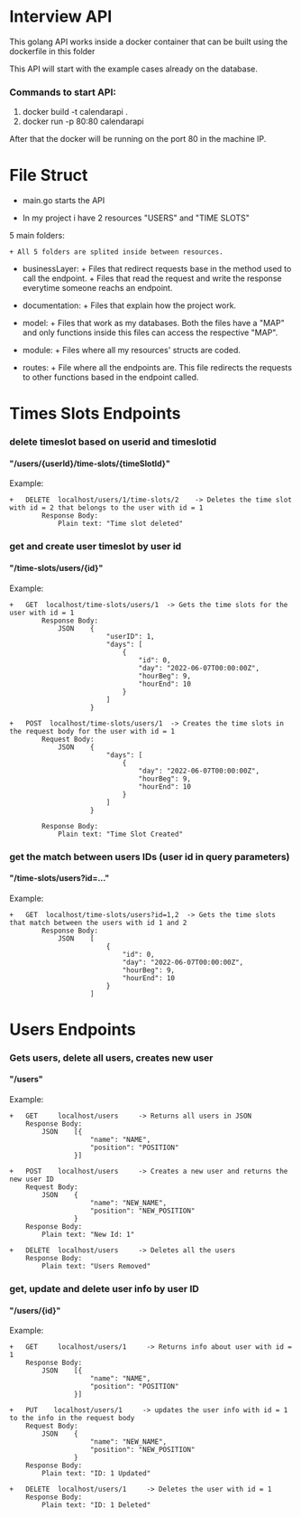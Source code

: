 # Interview API

This golang API works inside a docker container that can be built using the dockerfile in this folder

This API will start with the example cases already on the database.

### Commands to start API:
1. docker build -t calendarapi . 
2. docker run -p 80:80 calendarapi 

After that the docker will be running on the port 80 in the machine IP.

# File Struct
+ main.go starts the API

+ In my project i have 2 resources "USERS" and "TIME SLOTS"

5 main folders:

    + All 5 folders are splited inside between resources.

+   businessLayer:
        + Files that redirect requests base in the method used to call the endpoint.
        + Files that read the request and write the response everytime someone reachs an endpoint.

+   documentation:
        + Files that explain how the project work.

+   model:
        + Files that work as my databases. Both the files have a "MAP" and only functions inside this files can access the respective "MAP".

+   module:
        + Files where all my resources' structs are coded.

+   routes:
        + File where all the endpoints are. This file redirects the requests to other functions based in the endpoint called.


# Times Slots Endpoints
### delete timeslot based on userid and timeslotid
#### "/users/{userId}/time-slots/{timeSlotId}"

Example: 

    +   DELETE  localhost/users/1/time-slots/2    -> Deletes the time slot with id = 2 that belongs to the user with id = 1
            Response Body:
                Plain text: "Time slot deleted"

### get and create user timeslot by user id
#### "/time-slots/users/{id}"

Example: 

    +   GET  localhost/time-slots/users/1  -> Gets the time slots for the user with id = 1
            Response Body:
                JSON    {
                            "userID": 1,
                            "days": [
                                {
                                    "id": 0,
                                    "day": "2022-06-07T00:00:00Z",
                                    "hourBeg": 9,
                                    "hourEnd": 10
                                }
                            ]
                        }
    
    +   POST  localhost/time-slots/users/1  -> Creates the time slots in the request body for the user with id = 1
            Request Body:
                JSON    {
                            "days": [
                                {
                                    "day": "2022-06-07T00:00:00Z",
                                    "hourBeg": 9,
                                    "hourEnd": 10
                                }
                            ]
                        }

            Response Body:
                Plain text: "Time Slot Created"        

### get the match between users IDs (user id in query parameters)
#### "/time-slots/users?id=..."

Example: 

    +   GET  localhost/time-slots/users?id=1,2  -> Gets the time slots that match between the users with id 1 and 2
            Response Body:
                JSON    [
                            {
                                "id": 0,
                                "day": "2022-06-07T00:00:00Z",
                                "hourBeg": 9,
                                "hourEnd": 10
                            }
                        ]

# Users Endpoints
### Gets users, delete all users, creates new user
#### "/users"

Example:

    +   GET     localhost/users     -> Returns all users in JSON
        Response Body:
            JSON    [{
                        "name": "NAME",
                        "position": "POSITION"
                    }]
            
    +   POST    localhost/users     -> Creates a new user and returns the new user ID
        Request Body:
            JSON    {
                        "name": "NEW_NAME",
                        "position": "NEW_POSITION"
                    } 
        Response Body:
            Plain text: "New Id: 1"

    +   DELETE  localhost/users     -> Deletes all the users
        Response Body:
            Plain text: "Users Removed"

### get, update and delete user info by user ID
#### "/users/{id}"

Example: 

    +   GET     localhost/users/1     -> Returns info about user with id = 1
        Response Body:
            JSON    [{
                        "name": "NAME",
                        "position": "POSITION"
                    }]
            
    +   PUT    localhost/users/1     -> updates the user info with id = 1 to the info in the request body
        Request Body:
            JSON    {
                        "name": "NEW_NAME",
                        "position": "NEW_POSITION"
                    } 
        Response Body:
            Plain text: "ID: 1 Updated"

    +   DELETE  localhost/users/1     -> Deletes the user with id = 1
        Response Body:
            Plain text: "ID: 1 Deleted"

